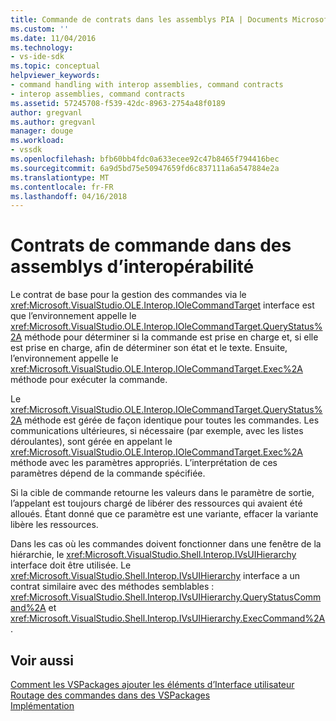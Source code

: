 ```yaml
---
title: Commande de contrats dans les assemblys PIA | Documents Microsoft
ms.custom: ''
ms.date: 11/04/2016
ms.technology:
- vs-ide-sdk
ms.topic: conceptual
helpviewer_keywords:
- command handling with interop assemblies, command contracts
- interop assemblies, command contracts
ms.assetid: 57245708-f539-42dc-8963-2754a48f0189
author: gregvanl
ms.author: gregvanl
manager: douge
ms.workload:
- vssdk
ms.openlocfilehash: bfb60bb4fdc0a633ecee92c47b8465f794416bec
ms.sourcegitcommit: 6a9d5bd75e50947659fd6c837111a6a547884e2a
ms.translationtype: MT
ms.contentlocale: fr-FR
ms.lasthandoff: 04/16/2018
---
```

# <a name="command-contracts-in-interop-assemblies"></a>Contrats de commande dans des assemblys d’interopérabilité
Le contrat de base pour la gestion des commandes via le <xref:Microsoft.VisualStudio.OLE.Interop.IOleCommandTarget> interface est que l’environnement appelle le <xref:Microsoft.VisualStudio.OLE.Interop.IOleCommandTarget.QueryStatus%2A> méthode pour déterminer si la commande est prise en charge et, si elle est prise en charge, afin de déterminer son état et le texte. Ensuite, l’environnement appelle le <xref:Microsoft.VisualStudio.OLE.Interop.IOleCommandTarget.Exec%2A> méthode pour exécuter la commande.  
  
 Le <xref:Microsoft.VisualStudio.OLE.Interop.IOleCommandTarget.QueryStatus%2A> méthode est gérée de façon identique pour toutes les commandes. Les communications ultérieures, si nécessaire (par exemple, avec les listes déroulantes), sont gérée en appelant le <xref:Microsoft.VisualStudio.OLE.Interop.IOleCommandTarget.Exec%2A> méthode avec les paramètres appropriés. L’interprétation de ces paramètres dépend de la commande spécifiée.  
  
 Si la cible de commande retourne les valeurs dans le paramètre de sortie, l’appelant est toujours chargé de libérer des ressources qui avaient été alloués. Étant donné que ce paramètre est une variante, effacer la variante libère les ressources.  
  
 Dans les cas où les commandes doivent fonctionner dans une fenêtre de la hiérarchie, le <xref:Microsoft.VisualStudio.Shell.Interop.IVsUIHierarchy> interface doit être utilisée. Le <xref:Microsoft.VisualStudio.Shell.Interop.IVsUIHierarchy> interface a un contrat similaire avec des méthodes semblables : <xref:Microsoft.VisualStudio.Shell.Interop.IVsUIHierarchy.QueryStatusCommand%2A> et <xref:Microsoft.VisualStudio.Shell.Interop.IVsUIHierarchy.ExecCommand%2A>.  
  
## <a name="see-also"></a>Voir aussi  
 [Comment les VSPackages ajouter les éléments d’Interface utilisateur](../../extensibility/internals/how-vspackages-add-user-interface-elements.md)   
 [Routage des commandes dans des VSPackages](../../extensibility/internals/command-routing-in-vspackages.md)   
 [Implémentation](../../extensibility/internals/command-implementation.md)